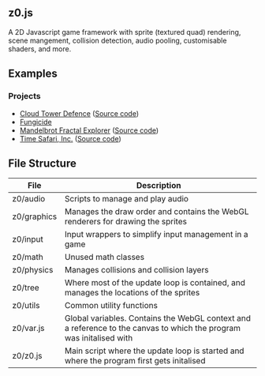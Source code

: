 ## z0.js

A 2D Javascript game framework with sprite (textured quad) rendering, scene mangement, collision detection, audio pooling, customisable shaders, and more.

## Examples

### Projects
- [Cloud Tower Defence](https://hpnrep6.github.io/Cloud-TowerDefence/) ([Source code](https://github.com/hpnrep6/Cloud-Tower_Defence))
- [Fungicide](https://hpnrep6.itch.io/fungicide)
- [Mandelbrot Fractal Explorer](https://hpnrep6.github.io/MandelbrotFractalExplorer/) ([Source code](https://github.com/hpnrep6/MandelbrotFractalExplorer))
- [Time Safari, Inc.](https://github.com/hpnrep6/Time_Safari_inc.) ([Source code](https://hpnrep6.github.io/Time_Safari_inc./))

## File Structure

File        | Description
------------| ---------------------------------------------------------------------------------------------------------------------
z0/audio    | Scripts to manage and play audio
z0/graphics | Manages the draw order and contains the WebGL renderers for drawing the sprites
z0/input    | Input wrappers to simplify input management in a game
z0/math     | Unused math classes
z0/physics  | Manages collisions and collision layers
z0/tree     | Where most of the update loop is contained, and manages the locations of the sprites
z0/utils    | Common utility functions
z0/var.js   | Global variables. Contains the WebGL context and a reference to the canvas to which the program was initalised with
z0/z0.js    | Main script where the update loop is started and where the program first gets initalised
